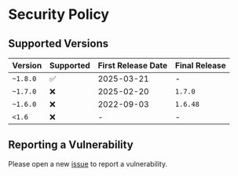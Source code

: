 # Security Policy

## Supported Versions

| Version  | Supported          | First Release Date | Final Release |
| -------- | ------------------ | ------------------ | ------------- |
| `~1.8.0` | :white_check_mark: | 2025-03-21         | -             |
| `~1.7.0` | :x:                | 2025-02-20         | `1.7.0`       |
| `~1.6.0` | :x:                | 2022-09-03         | `1.6.48`      |
| `<1.6`   | :x:                | -                  | -             |

## Reporting a Vulnerability

Please open a new [issue](https://github.com/pilinux/gorest/issues/new/choose)
to report a vulnerability.
